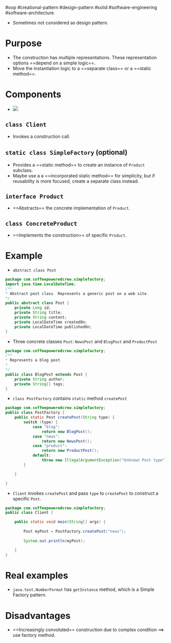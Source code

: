 #oop #creational-pattern #design-pattern #solid #software-engineering #software-architecture 

- Sometimes not considered as design pattern.
# Purpose
- The construction has multiple representations. These representation options ==depend on a simple logic==.
- Move the instantiation logic to a ==separate class== or a ==static method==.
# Components
- ![](Pasted%20image%2020240603135103.png)
## `class Client`
- Invokes a construction call.
## `static class SimpleFactory` (optional)
- Provides a ==static method== to create an instance of `Product` subclass.
- Maybe use a a ==incorporated static method== for simplicity, but if reusability is more focused, create a separate class instead.
## `interface Product`
- ==Abstracts== the concrete implementation of `Product`.
## `class ConcreteProduct`
- ==Implements the construction== of specific `Product`.
# Example
- `abstract class Post`
```Java
package com.coffeepoweredcrew.simplefactory;
import java.time.LocalDateTime;
/**
* Abstract post class. Represents a generic post on a web site.
*/
public abstract class Post {
	private Long id;
	private String title;
	private String content;
	private LocalDateTime createdOn;
	private LocalDateTime publishedOn;
}
```
- Three concrete classes `Post`: `NewsPost` and `BlogPost` and `ProductPost`
```Java
package com.coffeepoweredcrew.simplefactory;
/**
* Represents a blog post.
*
*/
public class BlogPost extends Post {
	private String author;
	private String[] tags;
}
```
- `class PostFactory` contains `static` method `createPost`
```Java
package com.coffeepoweredcrew.simplefactory;
public class PostFactory {
	public static Post createPost(String type) {
		switch (type) {
			case "blog":
				return new BlogPost();
			case "news":
				return new NewsPost();
			case "product":
				return new ProductPost();
			default:
				throw new IllegalArgumentException("Unknown Post type");
		}

	}

}
```
- `Client` invokes `createPost` and pass `type` to `createPost` to construct a specific `Post`.
```Java
package com.coffeepoweredcrew.simplefactory;
public class Client {

	public static void main(String[] args) {
	
		Post myPost = PostFactory.createPost("news");
		
		System.out.println(myPost);

	}
}
```

# Real examples
- `java.test.NumberFormat` has `getInstance` method, which is a Simple Factory pattern.
# Disadvantages
- ==Increasingly convoluted== construction due to complex condition $\implies$ use factory method.
